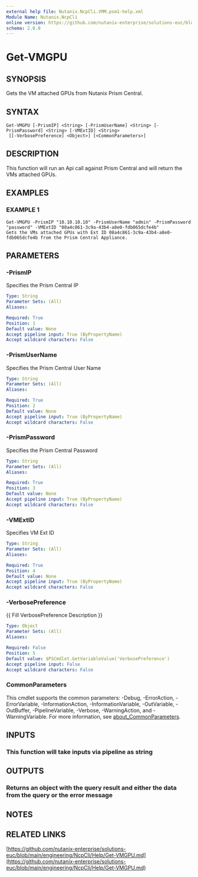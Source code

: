 ```yaml
---
external help file: Nutanix.NcpCli.VMM.psm1-help.xml
Module Name: Nutanix.NcpCli
online version: https://github.com/nutanix-enterprise/solutions-euc/blob/main/engineering/NcpCli/Help/Get-VMGPU.md
schema: 2.0.0
---
```


# Get-VMGPU

## SYNOPSIS
Gets the VM attached GPUs from Nutanix Prism Central.

## SYNTAX

```
Get-VMGPU [-PrismIP] <String> [-PrismUserName] <String> [-PrismPassword] <String> [-VMExtID] <String>
 [[-VerbosePreference] <Object>] [<CommonParameters>]
```

## DESCRIPTION
This function will run an Api call against Prism Central and will return the VMs attached GPUs.

## EXAMPLES

### EXAMPLE 1
```
Get-VMGPU -PrismIP "10.10.10.10" -PrismUserName "admin" -PrismPassword "password" -VMExtID "08a4c861-3c9a-43b4-a8e0-fdb065dcfe4b"
Gets the VMs attached GPUs with Ext ID 08a4c861-3c9a-43b4-a8e0-fdb065dcfe4b from the Prism Central Appliance.
```

## PARAMETERS

### -PrismIP
Specifies the Prism Central IP

```yaml
Type: String
Parameter Sets: (All)
Aliases:

Required: True
Position: 1
Default value: None
Accept pipeline input: True (ByPropertyName)
Accept wildcard characters: False
```

### -PrismUserName
Specifies the Prism Central User Name

```yaml
Type: String
Parameter Sets: (All)
Aliases:

Required: True
Position: 2
Default value: None
Accept pipeline input: True (ByPropertyName)
Accept wildcard characters: False
```

### -PrismPassword
Specifies the Prism Central Password

```yaml
Type: String
Parameter Sets: (All)
Aliases:

Required: True
Position: 3
Default value: None
Accept pipeline input: True (ByPropertyName)
Accept wildcard characters: False
```

### -VMExtID
Specifies VM Ext ID

```yaml
Type: String
Parameter Sets: (All)
Aliases:

Required: True
Position: 4
Default value: None
Accept pipeline input: True (ByPropertyName)
Accept wildcard characters: False
```

### -VerbosePreference
{{ Fill VerbosePreference Description }}

```yaml
Type: Object
Parameter Sets: (All)
Aliases:

Required: False
Position: 5
Default value: $PSCmdlet.GetVariableValue('VerbosePreference')
Accept pipeline input: False
Accept wildcard characters: False
```

### CommonParameters
This cmdlet supports the common parameters: -Debug, -ErrorAction, -ErrorVariable, -InformationAction, -InformationVariable, -OutVariable, -OutBuffer, -PipelineVariable, -Verbose, -WarningAction, and -WarningVariable. For more information, see [about_CommonParameters](http://go.microsoft.com/fwlink/?LinkID=113216).

## INPUTS

### This function will take inputs via pipeline as string
## OUTPUTS

### Returns an object with the query result and either the data from the query or the error message
## NOTES

## RELATED LINKS

[https://github.com/nutanix-enterprise/solutions-euc/blob/main/engineering/NcpCli/Help/Get-VMGPU.md](https://github.com/nutanix-enterprise/solutions-euc/blob/main/engineering/NcpCli/Help/Get-VMGPU.md)

